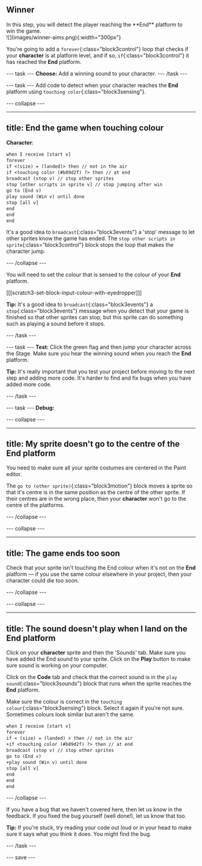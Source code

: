 ## Winner

<div style="display: flex; flex-wrap: wrap">
<div style="flex-basis: 200px; flex-grow: 1; margin-right: 15px;">
In this step, you will detect the player reaching the **End** platform to win the game. 
</div>
<div>
![](images/winner-aims.png){:width="300px"}
</div>
</div>

You're going to add a `forever`{:class="block3control"} loop that checks if your **character** is at platform level, and if so, `if`{:class="block3control"} it has reached the **End** platform.

--- task --- **Choose:** Add a winning sound to your character. --- /task ---

--- task --- Add code to detect when your character reaches the **End** platform using `touching color`{:class="block3sensing"}.

--- collapse ---

---
title: End the game when touching colour
---

**Character**:

```blocks3
when I receive [start v]
forever
if <(size) = (landed)> then // not in the air
if <touching color (#b89d2f) ?> then // at end
broadcast (stop v) // stop other sprites
stop [other scripts in sprite v] // stop jumping after win
go to (End v)
play sound (Win v) until done
stop [all v]
end
end
end
```

It's a good idea to `broadcast`{:class="block3events"} a 'stop' message to let other sprites know the game has ended. The `stop other scripts in sprite`{:class="block3control"} block stops the loop that makes the character jump.

--- /collapse ---

You will need to set the colour that is sensed to the colour of your **End** platform.

[[[scratch3-set-block-input-colour-with-eyedropper]]]

**Tip:** It's a good idea to `broadcast`{:class="block3events"} a `stop`{:class="block3events"} message when you detect that your game is finished so that other sprites can stop, but this sprite can do something such as playing a sound before it stops.

--- /task ---

--- task --- **Test:** Click the green flag and then jump your character across the Stage. Make sure you hear the winning sound when you reach the **End** platform.

**Tip:** It's really important that you test your project before moving to the next step and adding more code. It's harder to find and fix bugs when you have added more code.

--- /task ---


--- task --- **Debug:**

--- collapse ---

---
title: My sprite doesn't go to the centre of the End platform
---

You need to make sure all your sprite costumes are centered in the Paint editor.

The `go to (other sprite)`{:class="block3motion"} block moves a sprite so that it's centre is in the same position as the centre of the other sprite. If their centres are in the wrong place, then your **character** won't go to the centre of the platforms.

--- /collapse ---

--- collapse ---

---
title: The game ends too soon
---

Check that your sprite isn't touching the End colour when it's not on the **End** platform — if you use the same colour elsewhere in your project, then your character could die too soon.

--- /collapse ---

--- collapse ---

---
title: The sound doesn't play when I land on the End platform
---

Click on your **character** sprite and then the 'Sounds' tab. Make sure you have added the End sound to your sprite. Click on the **Play** button to make sure sound is working on your computer.

Click on the **Code** tab and check that the correct sound is in the `play sound`{:class="block3sounds"} block that runs when the sprite reaches the **End** platform.

Make sure the colour is correct in the `touching colour`{:class="block3sensing"} block. Select it again if you're not sure. Sometimes colours look similar but aren't the same.

```blocks3
when I receive [start v]
forever
if < (size) = (landed) > then // not in the air
+if <touching color (#b89d2f) ?> then // at end
broadcast (stop v) // stop other sprites
go to (End v)
+play sound (Win v) until done
stop [all v]
end
end
end
```

--- /collapse ---

If you have a bug that we haven't covered here, then let us know in the feedback. If you fixed the bug yourself (well done!), let us know that too.

**Tip:** If you're stuck, try reading your code out loud or in your head to make sure it says what you think it does. You might find the bug.

--- /task ---

--- save ---
